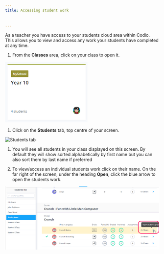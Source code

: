 ```yaml
---
title: Accessing student work


---
```


As a teacher you have access to your students cloud area within Codio. This allows you to view and access any work your students have completed at any time.

1. From the **Classes** area, click on your class to open it.
<img alt="Class" src="/img/monitor_students/year10class.png" class="simple"/>

1. Click on the **Students** tab, top centre of your screen.
<img alt="Students tab" src="/img/monitor_students/studentstab.png" class="simple"/>

1. You will see all students in your class displayed on this screen. By default they will show sorted alphabetically by first name but you can also sort them by last name if preferred

1. To view/access an individual students work click on their name. On the far right of the screen, under the heading **Open**, click the blue arrow to open the students work.
<img alt="Open student work" src="/img/openstudent.png" class="simple"/>